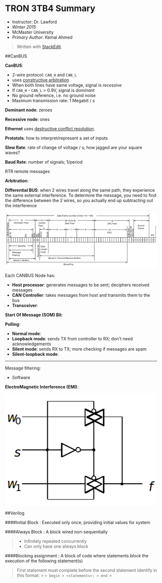 TRON 3TB4 Summary
=================

* Instructor: Dr. Lawford 
* *Winter 2015*
* McMaster University
* *Primary Author*: Kemal Ahmed
> Written with [StackEdit](https://stackedit.io/).

##CanBUS

**CanBUS**:

* 2-wire protocol: `CAN_H` and `CAN_L`  
* uses <ins>constructive arbitration</ins>
* When both lines have same voltage, signal is *recessive*
* If `CAN_H` - `CAN_L` > 0.9V, signal is *dominant*
* No ground reference, i.e. no ground noise
* Maximum transmission rate: 1 Megabit / s

**Dominant node**: zeroes

**Recessive node**: ones

**Ethernet** uses <ins>destructive conflict resolution</ins>.

**Prototols**: how to interpret/represent a set of inputs

**Slew Rate**: rate of change of voltage / s; how jagged are your square waves?

**Baud Rate**: number of signals; 1/period

RTR remote messages

**Arbitration**:

**Differential BUS**: when 2 wires travel along the same path, they experience the same external interference. To determine the message, you need to find the difference between the 2 wires, so you actually end up subtracting out the interference   

![CAN Data frame](images/can_data_frame.png)

Each CANBUS Node has:

* **Host processor**: generates messages to be sent; deciphers received messages
* **CAN Controller**: takes messages from host and transmits them to the bus
* **Transceiver**:

**Start Of Message (SOM) Bit**:

**Polling**: 

* **Normal mode**: 
* **Loopback mode**: sends TX from controller to RX; don't need acknowledgements
* **Silent mode**: sends RX to TX; more checking if messages are spam
* **Silent-loopback mode**: 

----

Message filtering:

* Software

**ElectroMagnetic Interference (EMI)**:

![Transmission Gate Multiplexor](images/tgate_mux.png)

##Verilog

####Initial Block
: Executed only once, providing initial values for system

####Always Block
: A block wired non-sequentially
> * Infinitely repeated concurrently
> * Can only have one always block

####Blocking assignment
: A block of code where statements *block* the execution of the following statement(s)
> First statement must complete before the second statement
> Identify in this format:
	> ```
	> begin
	> <statements>;
	> end
	> ```